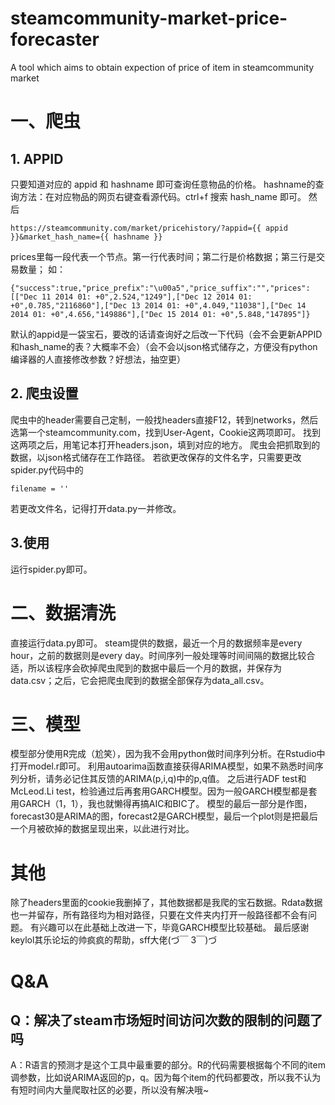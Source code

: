 # steamcommunity-market-price-forecaster
A tool which aims to obtain expection of price of item in steamcommunity market

# 一、爬虫
## 1. APPID
只要知道对应的 appid 和 hashname 即可查询任意物品的价格。
hashname的查询方法：在对应物品的网页右键查看源代码。ctrl+f 搜索 hash_name 即可。
然后
```
https://steamcommunity.com/market/pricehistory/?appid={{ appid }}&market_hash_name={{ hashname }}
```
prices里每一段代表一个节点。第一行代表时间；第二行是价格数据；第三行是交易数量；
如：
```
{"success":true,"price_prefix":"\u00a5","price_suffix":"","prices":[["Dec 11 2014 01: +0",2.524,"1249"],["Dec 12 2014 01: +0",0.785,"2116860"],["Dec 13 2014 01: +0",4.049,"11038"],["Dec 14 2014 01: +0",4.656,"149886"],["Dec 15 2014 01: +0",5.848,"147895"]}
```
默认的appid是一袋宝石，要改的话请查询好之后改一下代码（会不会更新APPID和hash_name的表？大概率不会）（会不会以json格式储存之，方便没有python编译器的人直接修改参数？好想法，抽空更）
## 2. 爬虫设置
爬虫中的header需要自己定制，一般找headers直接F12，转到networks，然后选第一个steamcommunity.com，找到User-Agent，Cookie这两项即可。
找到这两项之后，用笔记本打开headers.json，填到对应的地方。
爬虫会把抓取到的数据，以json格式储存在工作路径。
若欲更改保存的文件名字，只需要更改spider.py代码中的
```
filename = ''
```
若更改文件名，记得打开data.py一并修改。
## 3.使用
运行spider.py即可。
# 二、数据清洗
直接运行data.py即可。
steam提供的数据，最近一个月的数据频率是every hour，之前的数据则是every day。时间序列一般处理等时间间隔的数据比较合适，所以该程序会砍掉爬虫爬到的数据中最后一个月的数据，并保存为data.csv；之后，它会把爬虫爬到的数据全部保存为data_all.csv。

# 三、模型
模型部分使用R完成（尬笑），因为我不会用python做时间序列分析。在Rstudio中打开model.r即可。
利用autoarima函数直接获得ARIMA模型，如果不熟悉时间序列分析，请务必记住其反馈的ARIMA(p,i,q)中的p,q值。
之后进行ADF test和McLeod.Li test，检验通过后再套用GARCH模型。因为一般GARCH模型都是套用GARCH（1，1），我也就懒得再搞AIC和BIC了。
模型的最后一部分是作图，forecast30是ARIMA的图，forecast2是GARCH模型，最后一个plot则是把最后一个月被砍掉的数据呈现出来，以此进行对比。

# 其他
除了headers里面的cookie我删掉了，其他数据都是我爬的宝石数据。Rdata数据也一并留存，所有路径均为相对路径，只要在文件夹内打开一般路径都不会有问题。
有兴趣可以在此基础上改进一下，毕竟GARCH模型比较基础。
最后感谢keylol其乐论坛的帅疯疯的帮助，sff大佬(づ￣ 3￣)づ

# Q&A
## Q：解决了steam市场短时间访问次数的限制的问题了吗
A：R语言的预测才是这个工具中最重要的部分。R的代码需要根据每个不同的item调参数，比如说ARIMA返回的p，q。因为每个item的代码都要改，所以我不认为有短时间内大量爬取社区的必要，所以没有解决哦~
